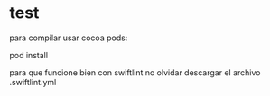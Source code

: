 # test

para compilar usar cocoa pods:

pod install

para que funcione bien con swiftlint no olvidar descargar el archivo .swiftlint.yml
